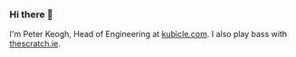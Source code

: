 ### Hi there 👋

I'm Peter Keogh, Head of Engineering at [kubicle.com](kubicle.com). I also play bass with [thescratch.ie](thescratch.ie).

